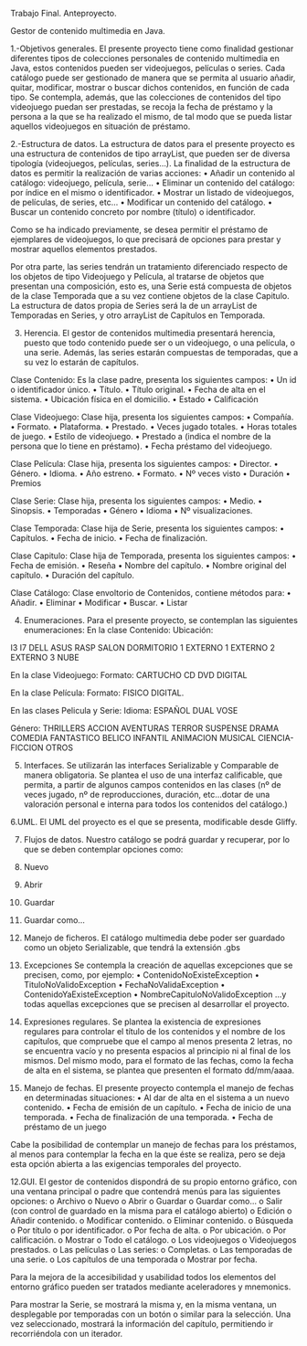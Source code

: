 Trabajo Final. Anteproyecto.

Gestor de contenido multimedia en Java.

1.-Objetivos generales.
El presente proyecto tiene como finalidad gestionar diferentes tipos de colecciones personales de contenido multimedia en Java, estos contenidos pueden ser videojuegos, películas o series.
Cada catálogo puede ser gestionado de manera que se permita al usuario añadir, quitar, modificar, mostrar o buscar dichos contenidos, en función de cada tipo.
Se contempla, además, que las colecciones de contenidos del tipo videojuego puedan ser prestadas, se recoja la fecha de préstamo y la persona a la que se ha realizado el mismo, de tal modo que se pueda listar aquellos videojuegos en situación de préstamo.

2.-Estructura de datos.
La estructura de datos para el presente proyecto es una estructura de contenidos de tipo arrayList, que pueden ser de diversa tipología (videojuegos, películas, series…).
La finalidad de la estructura de datos es permitir la realización de varias acciones:
•	Añadir un contenido al catálogo: videojuego, película, serie…
•	Eliminar un contenido del catálogo: por índice en el mismo o identificador.
•	Mostrar un listado de videojuegos, de películas, de series, etc…
•	Modificar un contenido del catálogo.
•	Buscar un contenido concreto por nombre (título) o identificador.

Como se ha indicado previamente, se desea permitir el préstamo de ejemplares de videojuegos, lo que precisará de opciones para prestar y mostrar aquellos elementos prestados.

Por otra parte, las series tendrán un tratamiento diferenciado respecto de los objetos de tipo Videojuego y Película, al tratarse de objetos que presentan una composición, esto es, una Serie está compuesta de objetos de la clase Temporada que a su vez contiene objetos de la clase Capitulo. La estructura de datos propia de Series será la de un arrayList de Temporadas en Series, y otro arrayList de Capítulos en Temporada. 

3. Herencia.
El gestor de contenidos multimedia presentará herencia, puesto que todo contenido puede ser o un videojuego, o una película, o una serie.
Además, las series estarán compuestas de temporadas, que a su vez lo estarán de capítulos.

Clase Contenido:
Es la clase padre, presenta los siguientes campos:
•	Un id o identificador único.
•	Título.
•	Título original.
•	Fecha de alta en el sistema.
•	Ubicación física en el domicilio.
•	Estado
•	Calificación

Clase Videojuego:
Clase hija, presenta los siguientes campos:
•	Compañía.
•	Formato.
•	Plataforma.
•	Prestado.
•	Veces jugado totales.
•	Horas totales de juego.
•	Estilo de videojuego.
•	Prestado a (indica el nombre de la persona que lo tiene en préstamo).
•	Fecha préstamo del videojuego.

Clase Película:
Clase hija, presenta los siguientes campos:
•	Director.
•	Género.
•	Idioma.
•	Año estreno.
•	Formato.
•	Nº veces visto
•	Duración
•	Premios

Clase Serie:
Clase hija, presenta los siguientes campos:
•	Medio.
•	Sinopsis.
•	Temporadas
•	Género
•	Idioma
•	Nº visualizaciones.

Clase Temporada:
Clase hija de Serie, presenta los siguientes campos:
•	Capítulos.
•	Fecha de inicio.
•	Fecha de finalización.

Clase Capitulo:
Clase hija de Temporada, presenta los siguientes campos:
•	Fecha de emisión.
•	Reseña
•	Nombre del capítulo.
•	Nombre original del capítulo.
•	Duración del capítulo.

Clase Catálogo:
Clase envoltorio de Contenidos, contiene métodos para:
•	Añadir.
•	Eliminar
•	Modificar
•	Buscar.
•	Listar

4. Enumeraciones.
Para el presente proyecto, se contemplan las siguientes enumeraciones:
En la clase Contenido:
Ubicación:
 
I3
I7
DELL
ASUS
RASP
SALON
DORMITORIO 1
EXTERNO 1
EXTERNO 2
EXTERNO 3
NUBE
 
En la clase Videojuego:
Formato:
CARTUCHO
CD
DVD
DIGITAL

En la clase Película:
Formato:
FISICO
DIGITAL.

En las clases Pelicula y Serie:
Idioma:
ESPAÑOL
DUAL
VOSE

Género:
THRILLERS
ACCION
AVENTURAS
TERROR
SUSPENSE
DRAMA
COMEDIA
FANTASTICO
BELICO
INFANTIL
ANIMACION
MUSICAL
CIENCIA-FICCION
OTROS

5. Interfaces.
Se utilizarán las interfaces Serializable y Comparable de manera obligatoria.
Se plantea el uso de una interfaz calificable, que permita, a partir de algunos campos contenidos en las clases (nº de veces jugado, nº de reproducciones, duración, etc…dotar de una valoración personal e interna para todos los contenidos del catálogo.)

6.UML.
El UML del proyecto es el que se presenta, modificable desde Gliffy.

7. Flujos de datos.
Nuestro catálogo se podrá guardar y recuperar, por lo que se deben contemplar opciones como:
1.	Nuevo
2.	Abrir
3.	Guardar
4.	Guardar como…

8. Manejo de ficheros.
El catálogo multimedia debe poder ser guardado como un objeto Serializable, que tendrá la extensión .gbs

9. Excepciones
Se contempla la creación de aquellas excepciones que se precisen, como, por ejemplo:
•	ContenidoNoExisteException
•	TituloNoValidoException
•	FechaNoValidaException
•	ContenidoYaExisteException
•	NombreCapituloNoValidoException
...y todas aquellas excepciones que se precisen al desarrollar el proyecto.

10. Expresiones regulares.
Se plantea la existencia de expresiones regulares para controlar el título de los contenidos y el nombre de los capítulos, que compruebe que el campo al menos presenta 2 letras, no se encuentra vacío y no presenta espacios al principio ni al final de los mismos.
Del mismo modo, para el formato de las fechas, como la fecha de alta en el sistema, se plantea que presenten el formato dd/mm/aaaa. 

11. Manejo de fechas.
El presente proyecto contempla el manejo de fechas en determinadas situaciones:
•	Al dar de alta en el sistema a un nuevo contenido.
•	Fecha de emisión de un capítulo.
•	Fecha de inicio de una temporada.
•	Fecha de finalización de una temporada.
•	Fecha de préstamo de un juego

Cabe la posibilidad de contemplar un manejo de fechas para los préstamos, al menos para contemplar la fecha en la que éste se realiza, pero se deja esta opción abierta a las exigencias temporales del proyecto.

12.GUI.
El gestor de contenidos dispondrá de su propio entorno gráfico, con una ventana principal o padre que contendrá menús para las siguientes opciones:
o	Archivo
o	Nuevo
o	Abrir
o	Guardar
o	Guardar como…
o	Salir (con control de guardado en la misma para el catálogo abierto)
o	Edición
o	Añadir contenido.
o	Modificar contenido.
o	Eliminar contenido.
o	Búsqueda
o	Por título o por identificador.
o	Por fecha de alta.
o	Por ubicación.
o	Por calificación.
o	Mostrar
o	Todo el catálogo.
o	Los videojuegos
o	Videojuegos prestados.
o	Las películas
o	Las series:
o	Completas.
o	Las temporadas de una serie.
o	Los capítulos de una temporada
o	Mostrar por fecha.

Para la mejora de la accesibilidad y usabilidad todos los elementos del entorno gráfico pueden ser tratados mediante aceleradores y mnemonics.

Para mostrar la Serie, se mostrará la misma y, en la misma ventana, un desplegable por temporadas con un botón o similar para la selección. Una vez seleccionado, mostrará la información del capítulo, permitiendo ir recorriéndola con un iterador.

